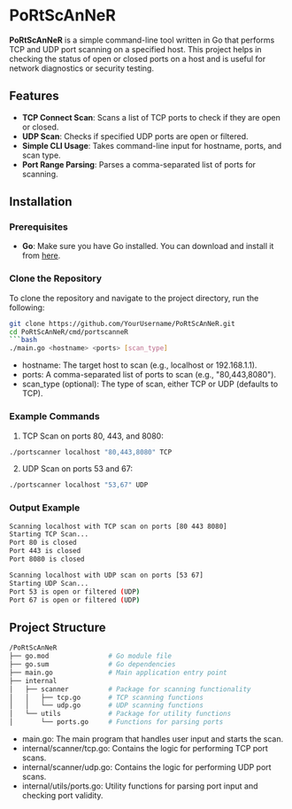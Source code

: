 # PoRtScAnNeR

**PoRtScAnNeR** is a simple command-line tool written in Go that performs TCP and UDP port scanning on a specified host. This project helps in checking the status of open or closed ports on a host and is useful for network diagnostics or security testing.

## Features

- **TCP Connect Scan**: Scans a list of TCP ports to check if they are open or closed.
- **UDP Scan**: Checks if specified UDP ports are open or filtered.
- **Simple CLI Usage**: Takes command-line input for hostname, ports, and scan type.
- **Port Range Parsing**: Parses a comma-separated list of ports for scanning.

## Installation

### Prerequisites

- **Go**: Make sure you have Go installed. You can download and install it from [here](https://golang.org/doc/install).

### Clone the Repository

To clone the repository and navigate to the project directory, run the following:

```bash
git clone https://github.com/YourUsername/PoRtScAnNeR.git
cd PoRtScAnNeR/cmd/portscanneR
```bash
./main.go <hostname> <ports> [scan_type]
```
 - hostname: The target host to scan (e.g., localhost or 192.168.1.1).
 - ports: A comma-separated list of ports to scan (e.g., "80,443,8080").
 - scan_type (optional): The type of scan, either TCP or UDP (defaults to TCP).
### Example Commands
1. TCP Scan on ports 80, 443, and 8080:

```bash
./portscanner localhost "80,443,8080" TCP
```
2. UDP Scan on ports 53 and 67:
```bash
./portscanner localhost "53,67" UDP
```
### Output Example
```bash
Scanning localhost with TCP scan on ports [80 443 8080]
Starting TCP Scan...
Port 80 is closed
Port 443 is closed
Port 8080 is closed
```
```bash
Scanning localhost with UDP scan on ports [53 67]
Starting UDP Scan...
Port 53 is open or filtered (UDP)
Port 67 is open or filtered (UDP)
```
## Project Structure
```bash
/PoRtScAnNeR
├── go.mod               # Go module file
├── go.sum               # Go dependencies
├── main.go              # Main application entry point
├── internal
│   ├── scanner          # Package for scanning functionality
│   │   ├── tcp.go       # TCP scanning functions
│   │   └── udp.go       # UDP scanning functions
│   └── utils            # Package for utility functions
│       └── ports.go     # Functions for parsing ports
```
 - main.go: The main program that handles user input and starts the scan.
 - internal/scanner/tcp.go: Contains the logic for performing TCP port scans.
 - internal/scanner/udp.go: Contains the logic for performing UDP port scans.
 - internal/utils/ports.go: Utility functions for parsing port input and checking port validity.